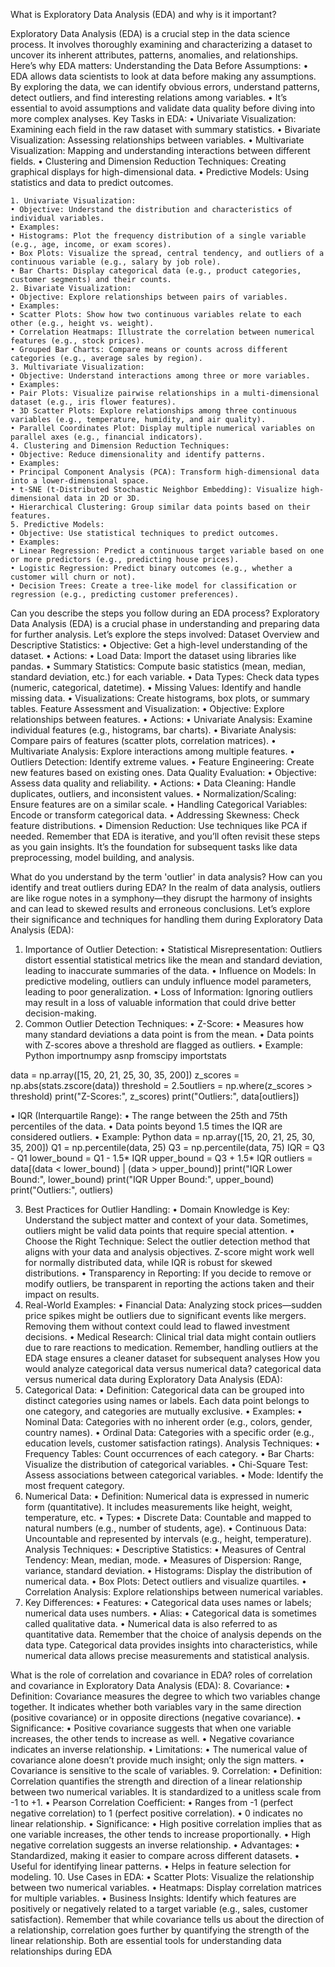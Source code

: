 What is Exploratory Data Analysis (EDA) and why is it important?

Exploratory Data Analysis (EDA) is a crucial step in the data science process. It involves thoroughly examining and characterizing a dataset to uncover its inherent attributes, patterns, anomalies, and relationships. Here’s why EDA matters:
Understanding the Data Before Assumptions:
• EDA allows data scientists to look at data before making any assumptions. By exploring the data, we can identify obvious errors, understand patterns, detect outliers, and find interesting relations among variables.
• It’s essential to avoid assumptions and validate data quality before diving into more complex analyses.
Key Tasks in EDA:
• Univariate Visualization: Examining each field in the raw dataset with summary statistics.
• Bivariate Visualization: Assessing relationships between variables.
• Multivariate Visualization: Mapping and understanding interactions between different fields.
• Clustering and Dimension Reduction Techniques: Creating graphical displays for high-dimensional data.
• Predictive Models: Using statistics and data to predict outcomes.

    1. Univariate Visualization:
    • Objective: Understand the distribution and characteristics of individual variables.
    • Examples:
    • Histograms: Plot the frequency distribution of a single variable (e.g., age, income, or exam scores).
    • Box Plots: Visualize the spread, central tendency, and outliers of a continuous variable (e.g., salary by job role).
    • Bar Charts: Display categorical data (e.g., product categories, customer segments) and their counts.
    2. Bivariate Visualization:
    • Objective: Explore relationships between pairs of variables.
    • Examples:
    • Scatter Plots: Show how two continuous variables relate to each other (e.g., height vs. weight).
    • Correlation Heatmaps: Illustrate the correlation between numerical features (e.g., stock prices).
    • Grouped Bar Charts: Compare means or counts across different categories (e.g., average sales by region).
    3. Multivariate Visualization:
    • Objective: Understand interactions among three or more variables.
    • Examples:
    • Pair Plots: Visualize pairwise relationships in a multi-dimensional dataset (e.g., iris flower features).
    • 3D Scatter Plots: Explore relationships among three continuous variables (e.g., temperature, humidity, and air quality).
    • Parallel Coordinates Plot: Display multiple numerical variables on parallel axes (e.g., financial indicators).
    4. Clustering and Dimension Reduction Techniques:
    • Objective: Reduce dimensionality and identify patterns.
    • Examples:
    • Principal Component Analysis (PCA): Transform high-dimensional data into a lower-dimensional space.
    • t-SNE (t-Distributed Stochastic Neighbor Embedding): Visualize high-dimensional data in 2D or 3D.
    • Hierarchical Clustering: Group similar data points based on their features.
    5. Predictive Models:
    • Objective: Use statistical techniques to predict outcomes.
    • Examples:
    • Linear Regression: Predict a continuous target variable based on one or more predictors (e.g., predicting house prices).
    • Logistic Regression: Predict binary outcomes (e.g., whether a customer will churn or not).
    • Decision Trees: Create a tree-like model for classification or regression (e.g., predicting customer preferences).

Can you describe the steps you follow during an EDA process?
Exploratory Data Analysis (EDA) is a crucial phase in understanding and preparing data for further analysis. Let’s explore the steps involved:
Dataset Overview and Descriptive Statistics:
    • Objective: Get a high-level understanding of the dataset.
    • Actions:
    • Load Data: Import the dataset using libraries like pandas.
    • Summary Statistics: Compute basic statistics (mean, median, standard deviation, etc.) for each variable.
    • Data Types: Check data types (numeric, categorical, datetime).
    • Missing Values: Identify and handle missing data.
    • Visualizations: Create histograms, box plots, or summary tables.
Feature Assessment and Visualization:
    • Objective: Explore relationships between features.
    • Actions:
    • Univariate Analysis: Examine individual features (e.g., histograms, bar charts).
    • Bivariate Analysis: Compare pairs of features (scatter plots, correlation matrices).
    • Multivariate Analysis: Explore interactions among multiple features.
    • Outliers Detection: Identify extreme values.
    • Feature Engineering: Create new features based on existing ones.
Data Quality Evaluation:
    • Objective: Assess data quality and reliability.
    • Actions:
    • Data Cleaning: Handle duplicates, outliers, and inconsistent values.
    • Normalization/Scaling: Ensure features are on a similar scale.
    • Handling Categorical Variables: Encode or transform categorical data.
    • Addressing Skewness: Check feature distributions.
    • Dimension Reduction: Use techniques like PCA if needed.
Remember that EDA is iterative, and you’ll often revisit these steps as you gain insights. It’s the foundation for subsequent tasks like data preprocessing, model building, and analysis.

What do you understand by the term 'outlier' in data analysis? How can you identify and treat outliers during EDA?
 In the realm of data analysis, outliers are like rogue notes in a symphony—they disrupt the harmony of insights and can lead to skewed results and erroneous conclusions. Let’s explore their significance and techniques for handling them during Exploratory Data Analysis (EDA):
1. Importance of Outlier Detection:
• Statistical Misrepresentation: Outliers distort essential statistical metrics like the mean and standard deviation, leading to inaccurate summaries of the data.
• Influence on Models: In predictive modeling, outliers can unduly influence model parameters, leading to poor generalization.
• Loss of Information: Ignoring outliers may result in a loss of valuable information that could drive better decision-making.
2. Common Outlier Detection Techniques:
• Z-Score:
• Measures how many standard deviations a data point is from the mean.
• Data points with Z-scores above a threshold are flagged as outliers.
• Example:
Python
importnumpy asnp
fromscipy importstats

data = np.array([15, 20, 21, 25, 30, 35, 200])
z_scores = np.abs(stats.zscore(data))
threshold = 2.5outliers = np.where(z_scores > threshold)
print("Z-Scores:", z_scores)
print("Outliers:", data[outliers])

• IQR (Interquartile Range):
• The range between the 25th and 75th percentiles of the data.
• Data points beyond 1.5 times the IQR are considered outliers.
• Example:
Python
data = np.array([15, 20, 21, 25, 30, 35, 200])
Q1 = np.percentile(data, 25)
Q3 = np.percentile(data, 75)
IQR = Q3 - Q1
lower_bound = Q1 - 1.5* IQR
upper_bound = Q3 + 1.5* IQR
outliers = data[(data < lower_bound) | (data > upper_bound)]
print("IQR Lower Bound:", lower_bound)
print("IQR Upper Bound:", upper_bound)
print("Outliers:", outliers)

3. Best Practices for Outlier Handling:
• Domain Knowledge is Key: Understand the subject matter and context of your data. Sometimes, outliers might be valid data points that require special attention.
• Choose the Right Technique: Select the outlier detection method that aligns with your data and analysis objectives. Z-score might work well for normally distributed data, while IQR is robust for skewed distributions.
• Transparency in Reporting: If you decide to remove or modify outliers, be transparent in reporting the actions taken and their impact on results.
4. Real-World Examples:
• Financial Data: Analyzing stock prices—sudden price spikes might be outliers due to significant events like mergers. Removing them without context could lead to flawed investment decisions.
• Medical Research: Clinical trial data might contain outliers due to rare reactions to medication.
Remember, handling outliers at the EDA stage ensures a cleaner dataset for subsequent analyses
How you would analyze categorical data versus numerical data?
categorical data versus numerical data during Exploratory Data Analysis (EDA):
5. Categorical Data:
• Definition: Categorical data can be grouped into distinct categories using names or labels. Each data point belongs to one category, and categories are mutually exclusive.
• Examples:
• Nominal Data: Categories with no inherent order (e.g., colors, gender, country names).
• Ordinal Data: Categories with a specific order (e.g., education levels, customer satisfaction ratings).
Analysis Techniques:
• Frequency Tables: Count occurrences of each category.
• Bar Charts: Visualize the distribution of categorical variables.
• Chi-Square Test: Assess associations between categorical variables.
• Mode: Identify the most frequent category.
6. Numerical Data:
• Definition: Numerical data is expressed in numeric form (quantitative). It includes measurements like height, weight, temperature, etc.
• Types:
• Discrete Data: Countable and mapped to natural numbers (e.g., number of students, age).
• Continuous Data: Uncountable and represented by intervals (e.g., height, temperature).
Analysis Techniques:
• Descriptive Statistics:
• Measures of Central Tendency: Mean, median, mode.
• Measures of Dispersion: Range, variance, standard deviation.
• Histograms: Display the distribution of numerical data.
• Box Plots: Detect outliers and visualize quartiles.
• Correlation Analysis: Explore relationships between numerical variables.
7. Key Differences:
• Features:
• Categorical data uses names or labels; numerical data uses numbers.
• Alias:
• Categorical data is sometimes called qualitative data.
• Numerical data is also referred to as quantitative data.
Remember that the choice of analysis depends on the data type. Categorical data provides insights into characteristics, while numerical data allows precise measurements and statistical analysis.


What is the role of correlation and covariance in EDA?
roles of correlation and covariance in Exploratory Data Analysis (EDA):
8. Covariance:
• Definition: Covariance measures the degree to which two variables change together. It indicates whether both variables vary in the same direction (positive covariance) or in opposite directions (negative covariance).
• Significance:
• Positive covariance suggests that when one variable increases, the other tends to increase as well.
• Negative covariance indicates an inverse relationship.
• Limitations:
• The numerical value of covariance alone doesn’t provide much insight; only the sign matters.
• Covariance is sensitive to the scale of variables.
9. Correlation:
• Definition: Correlation quantifies the strength and direction of a linear relationship between two numerical variables. It is standardized to a unitless scale from -1 to +1.
• Pearson Correlation Coefficient:
• Ranges from -1 (perfect negative correlation) to 1 (perfect positive correlation).
• 0 indicates no linear relationship.
• Significance:
• High positive correlation implies that as one variable increases, the other tends to increase proportionally.
• High negative correlation suggests an inverse relationship.
• Advantages:
• Standardized, making it easier to compare across different datasets.
• Useful for identifying linear patterns.
• Helps in feature selection for modeling.
10. Use Cases in EDA:
• Scatter Plots: Visualize the relationship between two numerical variables.
• Heatmaps: Display correlation matrices for multiple variables.
• Business Insights: Identify which features are positively or negatively related to a target variable (e.g., sales, customer satisfaction).
Remember that while covariance tells us about the direction of a relationship, correlation goes further by quantifying the strength of the linear relationship. Both are essential tools for understanding data relationships during EDA
